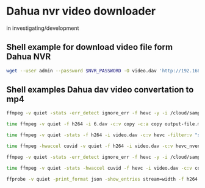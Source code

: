 # Dahua nvr video downloader

in investigating/development

## Shell example for download video file form Dahua NVR
```sh
wget --user admin --password $NVR_PASSWORD -O video.dav 'http://192.168.30.4/cgi-bin/loadfile.cgi?action=startLoad&channel=2&startTime=2018-11-05%2006:00:00&endTime=2018-11-05%2010:00:07'
```

## Shell examples Dahua dav video convertation to mp4
```sh
ffmpeg -v quiet -stats -err_detect ignore_err -f hevc -y -i /cloud/sample-2-wget.dav -ss 20 -c:v h264 video_fixed.mp4

time ffmpeg -v quiet -f h264 -i 6.dav -c:v copy -c:a copy output-file.mp4

time ffmpeg -v quiet -stats -f h264 -i video.dav -c:v hevc -filter:v "setpts=0.25*PTS" -r 16 ipc-2.mp4

time ffmpeg -hwaccel cuvid -v quiet -f h264 -i video.dav -c:v hevc_nvenc -filter:v "setpts=0.25*PTS" -r 16 -stats ipc-2.mp4

ffmpeg -v quiet -stats -err_detect ignore_err -f hevc -y -i /cloud/sample-2-wget.dav -r 16  -c:v h264 video_fixed.mp4

time ffmpeg -v quiet -stats -hwaccel cuvid -f hevc -i video.dav -c:v copy -c:a copy output-file.mp4

ffprobe -v quiet -print_format json -show_entries stream=width -f h264 -i video.dav | grep -q '"width": 0' && echo hevc || echo h264
```